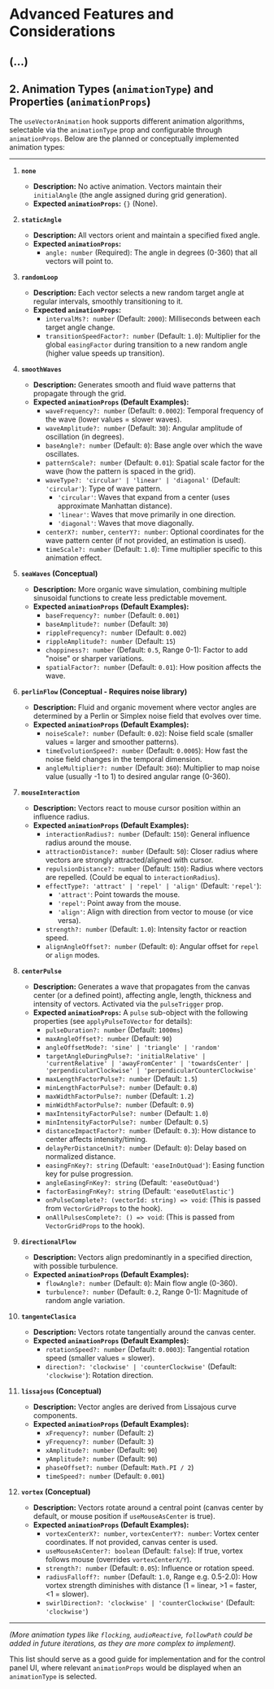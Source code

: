 # Advanced Features and Considerations

## (...) <!-- Other sections like User SVG, GIF Export, etc. -->

## 2. Animation Types (`animationType`) and Properties (`animationProps`)

The `useVectorAnimation` hook supports different animation algorithms, selectable via the `animationType` prop and configurable through `animationProps`. Below are the planned or conceptually implemented animation types:

---

1.  **`none`**
    *   **Description:** No active animation. Vectors maintain their `initialAngle` (the angle assigned during grid generation).
    *   **Expected `animationProps`:** `{}` (None).

2.  **`staticAngle`**
    *   **Description:** All vectors orient and maintain a specified fixed angle.
    *   **Expected `animationProps`:**
        *   `angle: number` (Required): The angle in degrees (0-360) that all vectors will point to.

3.  **`randomLoop`**
    *   **Description:** Each vector selects a new random target angle at regular intervals, smoothly transitioning to it.
    *   **Expected `animationProps`:**
        *   `intervalMs?: number` (Default: `2000`): Milliseconds between each target angle change.
        *   `transitionSpeedFactor?: number` (Default: `1.0`): Multiplier for the global `easingFactor` during transition to a new random angle (higher value speeds up transition).

4.  **`smoothWaves`**
    *   **Description:** Generates smooth and fluid wave patterns that propagate through the grid.
    *   **Expected `animationProps` (Default Examples):**
        *   `waveFrequency?: number` (Default: `0.0002`): Temporal frequency of the wave (lower values = slower waves).
        *   `waveAmplitude?: number` (Default: `30`): Angular amplitude of oscillation (in degrees).
        *   `baseAngle?: number` (Default: `0`): Base angle over which the wave oscillates.
        *   `patternScale?: number` (Default: `0.01`): Spatial scale factor for the wave (how the pattern is spaced in the grid).
        *   `waveType?: 'circular' | 'linear' | 'diagonal'` (Default: `'circular'`): Type of wave pattern.
            *   `'circular'`: Waves that expand from a center (uses approximate Manhattan distance).
            *   `'linear'`: Waves that move primarily in one direction.
            *   `'diagonal'`: Waves that move diagonally.
        *   `centerX?: number`, `centerY?: number`: Optional coordinates for the wave pattern center (if not provided, an estimation is used).
        *   `timeScale?: number` (Default: `1.0`): Time multiplier specific to this animation effect.

5.  **`seaWaves` (Conceptual)**
    *   **Description:** More organic wave simulation, combining multiple sinusoidal functions to create less predictable movement.
    *   **Expected `animationProps` (Default Examples):**
        *   `baseFrequency?: number` (Default: `0.001`)
        *   `baseAmplitude?: number` (Default: `30`)
        *   `rippleFrequency?: number` (Default: `0.002`)
        *   `rippleAmplitude?: number` (Default: `15`)
        *   `choppiness?: number` (Default: `0.5`, Range 0-1): Factor to add "noise" or sharper variations.
        *   `spatialFactor?: number` (Default: `0.01`): How position affects the wave.

6.  **`perlinFlow` (Conceptual - Requires noise library)**
    *   **Description:** Fluid and organic movement where vector angles are determined by a Perlin or Simplex noise field that evolves over time.
    *   **Expected `animationProps` (Default Examples):**
        *   `noiseScale?: number` (Default: `0.02`): Noise field scale (smaller values = larger and smoother patterns).
        *   `timeEvolutionSpeed?: number` (Default: `0.0005`): How fast the noise field changes in the temporal dimension.
        *   `angleMultiplier?: number` (Default: `360`): Multiplier to map noise value (usually -1 to 1) to desired angular range (0-360).

7.  **`mouseInteraction`**
    *   **Description:** Vectors react to mouse cursor position within an influence radius.
    *   **Expected `animationProps` (Default Examples):**
        *   `interactionRadius?: number` (Default: `150`): General influence radius around the mouse.
        *   `attractionDistance?: number` (Default: `50`): Closer radius where vectors are strongly attracted/aligned with cursor.
        *   `repulsionDistance?: number` (Default: `150`): Radius where vectors are repelled. (Could be equal to `interactionRadius`).
        *   `effectType?: 'attract' | 'repel' | 'align'` (Default: `'repel'`):
            *   `'attract'`: Point towards the mouse.
            *   `'repel'`: Point away from the mouse.
            *   `'align'`: Align with direction from vector to mouse (or vice versa).
        *   `strength?: number` (Default: `1.0`): Intensity factor or reaction speed.
        *   `alignAngleOffset?: number` (Default: `0`): Angular offset for `repel` or `align` modes.

8.  **`centerPulse`**
    *   **Description:** Generates a wave that propagates from the canvas center (or a defined point), affecting angle, length, thickness and intensity of vectors. Activated via the `pulseTrigger` prop.
    *   **Expected `animationProps`:** A `pulse` sub-object with the following properties (see `applyPulseToVector` for details):
        *   `pulseDuration?: number` (Default: `1000ms`)
        *   `maxAngleOffset?: number` (Default: `90`)
        *   `angleOffsetMode?: 'sine' | 'triangle' | 'random'`
        *   `targetAngleDuringPulse?: 'initialRelative' | 'currentRelative' | 'awayFromCenter' | 'towardsCenter' | 'perpendicularClockwise' | 'perpendicularCounterClockwise'`
        *   `maxLengthFactorPulse?: number` (Default: `1.5`)
        *   `minLengthFactorPulse?: number` (Default: `0.8`)
        *   `maxWidthFactorPulse?: number` (Default: `1.2`)
        *   `minWidthFactorPulse?: number` (Default: `0.9`)
        *   `maxIntensityFactorPulse?: number` (Default: `1.0`)
        *   `minIntensityFactorPulse?: number` (Default: `0.5`)
        *   `distanceImpactFactor?: number` (Default: `0.3`): How distance to center affects intensity/timing.
        *   `delayPerDistanceUnit?: number` (Default: `0`): Delay based on normalized distance.
        *   `easingFnKey?: string` (Default: `'easeInOutQuad'`): Easing function key for pulse progression.
        *   `angleEasingFnKey?: string` (Default: `'easeOutQuad'`)
        *   `factorEasingFnKey?: string` (Default: `'easeOutElastic'`)
        *   `onPulseComplete?: (vectorId: string) => void`: (This is passed from `VectorGridProps` to the hook).
        *   `onAllPulsesComplete?: () => void`: (This is passed from `VectorGridProps` to the hook).

9.  **`directionalFlow`**
    *   **Description:** Vectors align predominantly in a specified direction, with possible turbulence.
    *   **Expected `animationProps` (Default Examples):**
        *   `flowAngle?: number` (Default: `0`): Main flow angle (0-360).
        *   `turbulence?: number` (Default: `0.2`, Range 0-1): Magnitude of random angle variation.

10. **`tangenteClasica`**
    *   **Description:** Vectors rotate tangentially around the canvas center.
    *   **Expected `animationProps` (Default Examples):**
        *   `rotationSpeed?: number` (Default: `0.0003`): Tangential rotation speed (smaller values = slower).
        *   `direction?: 'clockwise' | 'counterClockwise'` (Default: `'clockwise'`): Rotation direction.

11. **`lissajous` (Conceptual)**
    *   **Description:** Vector angles are derived from Lissajous curve components.
    *   **Expected `animationProps` (Default Examples):**
        *   `xFrequency?: number` (Default: `2`)
        *   `yFrequency?: number` (Default: `3`)
        *   `xAmplitude?: number` (Default: `90`)
        *   `yAmplitude?: number` (Default: `90`)
        *   `phaseOffset?: number` (Default: `Math.PI / 2`)
        *   `timeSpeed?: number` (Default: `0.001`)

12. **`vortex` (Conceptual)**
    *   **Description:** Vectors rotate around a central point (canvas center by default, or mouse position if `useMouseAsCenter` is true).
    *   **Expected `animationProps` (Default Examples):**
        *   `vortexCenterX?: number`, `vortexCenterY?: number`: Vortex center coordinates. If not provided, canvas center is used.
        *   `useMouseAsCenter?: boolean` (Default: `false`): If true, vortex follows mouse (overrides `vortexCenterX/Y`).
        *   `strength?: number` (Default: `0.05`): Influence or rotation speed.
        *   `radiusFalloff?: number` (Default: `1.0`, Range e.g. 0.5-2.0): How vortex strength diminishes with distance (1 = linear, >1 = faster, <1 = slower).
        *   `swirlDirection?: 'clockwise' | 'counterClockwise'` (Default: `'clockwise'`)

---
*(More animation types like `flocking`, `audioReactive`, `followPath` could be added in future iterations, as they are more complex to implement).*

This list should serve as a good guide for implementation and for the control panel UI, where relevant `animationProps` would be displayed when an `animationType` is selected.